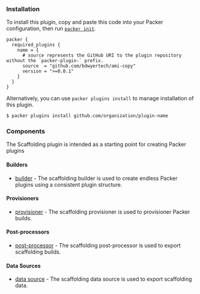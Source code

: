<!--
  Include a short overview about the plugin.

  This document is a great location for creating a table of contents for each
  of the components the plugin may provide. This document should load automatically
  when navigating to the docs directory for a plugin.

-->

### Installation

To install this plugin, copy and paste this code into your Packer configuration, then run [`packer init`](https://www.packer.io/docs/commands/init).

```hcl
packer {
  required_plugins {
    name = {
      # source represents the GitHub URI to the plugin repository without the `packer-plugin-` prefix.
      source  = "github.com/bdwyertech/ami-copy"
      version = ">=0.0.1"
    }
  }
}
```

Alternatively, you can use `packer plugins install` to manage installation of this plugin.

```sh
$ packer plugins install github.com/organization/plugin-name
```

### Components

The Scaffolding plugin is intended as a starting point for creating Packer plugins

#### Builders

- [builder](/packer/integrations/hashicorp/scaffolding/latest/components/builder/builder-name) - The scaffolding builder is used to create endless Packer
  plugins using a consistent plugin structure.

#### Provisioners

- [provisioner](/packer/integrations/hashicorp/scaffolding/latest/components/provisioner/provisioner-name) - The scaffolding provisioner is used to provisioner
  Packer builds.

#### Post-processors

- [post-processor](/packer/integrations/hashicorp/scaffolding/latest/components/post-processor/postprocessor-name) - The scaffolding post-processor is used to
  export scaffolding builds.

#### Data Sources

- [data source](/packer/integrations/hashicorp/scaffolding/latest/components/datasource/datasource-name) - The scaffolding data source is used to
  export scaffolding data.
